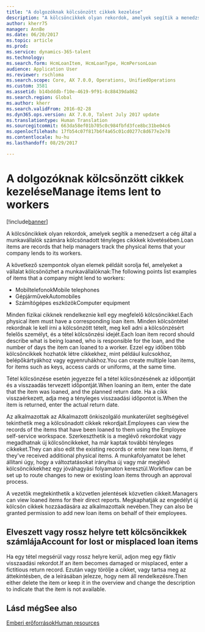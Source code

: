 ```yaml
---
title: "A dolgozóknak kölcsönzött cikkek kezelése"
description: "A kölcsöncikkek olyan rekordok, amelyek segítik a menedzsert a cég által a munkavállalók számára kölcsönadott tényleges cikkkek követésében."
author: kherr75
manager: AnnBe
ms.date: 06/20/2017
ms.topic: article
ms.prod: 
ms.service: dynamics-365-talent
ms.technology: 
ms.search.form: HcmLoanItem, HcmLoanType, HcmPersonLoan
audience: Application User
ms.reviewer: rschloma
ms.search.scope: Core, AX 7.0.0, Operations, UnifiedOperations
ms.custom: 3581
ms.assetid: b14bdddb-f10e-4619-9f91-8c88439da862
ms.search.region: Global
ms.author: kherr
ms.search.validFrom: 2016-02-28
ms.dyn365.ops.version: AX 7.0.0, Talent July 2017 update
ms.translationtype: Human Translation
ms.sourcegitcommit: 663da58ef01b705c0c984fbfd3fce8bc31be04c6
ms.openlocfilehash: 17fb54c07f817b6f4a65c01cd0277c8d677e2e78
ms.contentlocale: hu-hu
ms.lasthandoff: 08/29/2017

---
```


# <a name="manage-items-lent-to-workers"></a><span data-ttu-id="d2230-103">A dolgozóknak kölcsönzött cikkek kezelése</span><span class="sxs-lookup"><span data-stu-id="d2230-103">Manage items lent to workers</span></span>

[!include[banner](includes/banner.md)]


<span data-ttu-id="d2230-104">A kölcsöncikkek olyan rekordok, amelyek segítik a menedzsert a cég által a munkavállalók számára kölcsönadott tényleges cikkkek követésében.</span><span class="sxs-lookup"><span data-stu-id="d2230-104">Loan items are records that help managers track the physical items that your company lends to its workers.</span></span> 

<span data-ttu-id="d2230-105">A következő szempontok olyan elemek példáit sorolja fel, amelyeket a vállalat kölcsönözhet a munkavállalóknak:</span><span class="sxs-lookup"><span data-stu-id="d2230-105">The following points list examples of items that a company might lend to workers:</span></span>
-   <span data-ttu-id="d2230-106">Mobiltelefonok</span><span class="sxs-lookup"><span data-stu-id="d2230-106">Mobile telephones</span></span>
-   <span data-ttu-id="d2230-107">Gépjárművek</span><span class="sxs-lookup"><span data-stu-id="d2230-107">Automobiles</span></span>
-   <span data-ttu-id="d2230-108">Számítógépes eszközök</span><span class="sxs-lookup"><span data-stu-id="d2230-108">Computer equipment</span></span>

<span data-ttu-id="d2230-109">Minden fizikai cikknek rendelkeznie kell egy megfelelő kölcsöncikkel.</span><span class="sxs-lookup"><span data-stu-id="d2230-109">Each physical item must have a corresponding loan item.</span></span> <span data-ttu-id="d2230-110">Minden kölcsöntétel rekordnak le kell írni a kölcsönzött tételt, meg kell adni a kölcsönzésért felelős személyt, és a tétel kölcsönzési idejét.</span><span class="sxs-lookup"><span data-stu-id="d2230-110">Each loan item record should describe what is being loaned, who is responsible for the loan, and the number of days the item can loaned to a worker.</span></span> <span data-ttu-id="d2230-111">Ezzel egy időben több kölcsöncikkek hozhatók létre cikkekhez, mint például kulcsokhoz, belépőkártyákhoz vagy egyenruhákhoz.</span><span class="sxs-lookup"><span data-stu-id="d2230-111">You can create multiple loan items, for items such as keys, access cards or uniforms, at the same time.</span></span> 

<span data-ttu-id="d2230-112">Tétel kölcsönzése esetén jegyezze fel a tétel kölcsönzésének az időpontját és a visszaadás tervezett időpontját.</span><span class="sxs-lookup"><span data-stu-id="d2230-112">When loaning an item, enter the date that the item was loaned, and the planned return date.</span></span> <span data-ttu-id="d2230-113">Ha a cikk visszaérkezett, adja meg a tényleges visszaadási időpontot is.</span><span class="sxs-lookup"><span data-stu-id="d2230-113">When the item is returned, enter the actual return date.</span></span>

<span data-ttu-id="d2230-114">Az alkalmazottak az Alkalmazott önkiszolgáló munkaterület segítségével tekinthetik meg a kölcsönadott cikkek rekordjait.</span><span class="sxs-lookup"><span data-stu-id="d2230-114">Employees can view the records of the items that have been loaned to them using the Employee self-service workspace.</span></span> <span data-ttu-id="d2230-115">Szerkeszthetik is a meglévő rekordokat vagy megadhatnak új kölcsöncikkeket, ha már kaptak további tényleges cikkeket.</span><span class="sxs-lookup"><span data-stu-id="d2230-115">They can also edit the existing records or enter new loan items, if they've received additional physical items.</span></span>  <span data-ttu-id="d2230-116">A munkafolyamatot be lehet állítani úgy, hogy a változtatásokat irányítsa új vagy már meglévő kölcsöncikkekhez egy jóváhagyási folyamaton keresztül.</span><span class="sxs-lookup"><span data-stu-id="d2230-116">Workflow can be set up to route changes to new or existing loan items through an approval process.</span></span> 

<span data-ttu-id="d2230-117">A vezetők megtekinthetik a közvetlen jelentések közvetlen cikkeit.</span><span class="sxs-lookup"><span data-stu-id="d2230-117">Managers can view loaned items for their direct reports.</span></span> <span data-ttu-id="d2230-118">Megkaphatják az engedélyt új kölcsön cikkek hozzáadására az alkalmazottaik nevében.</span><span class="sxs-lookup"><span data-stu-id="d2230-118">They can also be granted permission to add new loan items on behalf of their employees.</span></span>

 <a name="account-for-lost-or-misplaced-loan-items"></a><span data-ttu-id="d2230-119"> Elveszett vagy rossz helyre tett kölcsöncikkek számlája</span><span class="sxs-lookup"><span data-stu-id="d2230-119">Account for lost or misplaced loan items</span></span>
-----------------------------------------

<span data-ttu-id="d2230-120">Ha egy tétel megsérül vagy rossz helyre kerül, adjon meg egy fiktív visszaadási rekordot.</span><span class="sxs-lookup"><span data-stu-id="d2230-120">If an item becomes damaged or misplaced, enter a fictitious return record.</span></span> <span data-ttu-id="d2230-121">Ezután vagy törölje a cikket, vagy tartsa meg az áttekintésben, de a leírásában jelezze, hogy nem áll rendelkezésre.</span><span class="sxs-lookup"><span data-stu-id="d2230-121">Then either delete the item or keep it in the overview and change the description to indicate that the item is not available.</span></span>

 
<a name="see-also"></a><span data-ttu-id="d2230-122">Lásd még</span><span class="sxs-lookup"><span data-stu-id="d2230-122">See also</span></span>
--------

[<span data-ttu-id="d2230-123">Emberi erőforrások</span><span class="sxs-lookup"><span data-stu-id="d2230-123">Human resources</span></span>](index.md)




